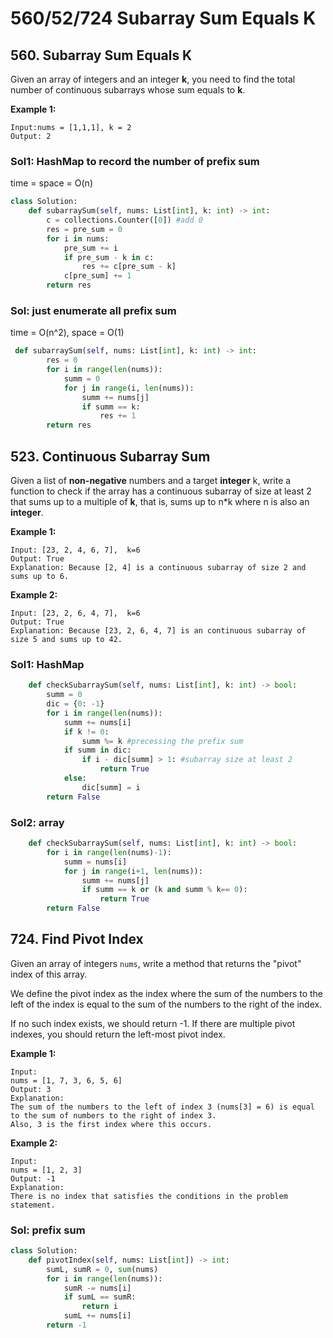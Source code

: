 # 560/52/724 Subarray Sum Equals K

## 560. Subarray Sum Equals K

Given an array of integers and an integer **k**, you need to find the total number of continuous subarrays whose sum equals to **k**.

**Example 1:**  


```text
Input:nums = [1,1,1], k = 2
Output: 2
```

### Sol1: HashMap to record the number of prefix sum

time = space = O\(n\)

```python
class Solution:
    def subarraySum(self, nums: List[int], k: int) -> int:
        c = collections.Counter([0]) #add 0
        res = pre_sum = 0
        for i in nums:
            pre_sum += i
            if pre_sum - k in c:
                res += c[pre_sum - k]
            c[pre_sum] += 1
        return res       
```

### Sol: just enumerate all prefix sum

time = O\(n^2\), space = O\(1\)

```python
 def subarraySum(self, nums: List[int], k: int) -> int:
        res = 0
        for i in range(len(nums)):
            summ = 0
            for j in range(i, len(nums)):
                summ += nums[j]
                if summ == k:
                    res += 1
        return res
```

## 523. Continuous Subarray Sum

Given a list of **non-negative** numbers and a target **integer** k, write a function to check if the array has a continuous subarray of size at least 2 that sums up to a multiple of **k**, that is, sums up to n\*k where n is also an **integer**.

**Example 1:**

```text
Input: [23, 2, 4, 6, 7],  k=6
Output: True
Explanation: Because [2, 4] is a continuous subarray of size 2 and sums up to 6.
```

**Example 2:**

```text
Input: [23, 2, 6, 4, 7],  k=6
Output: True
Explanation: Because [23, 2, 6, 4, 7] is an continuous subarray of size 5 and sums up to 42.
```

### Sol1: HashMap

```python
    def checkSubarraySum(self, nums: List[int], k: int) -> bool:  
        summ = 0
        dic = {0: -1}
        for i in range(len(nums)):
            summ += nums[i]
            if k != 0:
                summ %= k #precessing the prefix sum
            if summ in dic:
                if i - dic[summ] > 1: #subarray size at least 2
                    return True
            else:
                dic[summ] = i
        return False
```

### Sol2: array

```python
    def checkSubarraySum(self, nums: List[int], k: int) -> bool:    
        for i in range(len(nums)-1):
            summ = nums[i]
            for j in range(i+1, len(nums)):
                summ += nums[j]
                if summ == k or (k and summ % k== 0):
                    return True
        return False
```

## 724. Find Pivot Index

Given an array of integers `nums`, write a method that returns the "pivot" index of this array.

We define the pivot index as the index where the sum of the numbers to the left of the index is equal to the sum of the numbers to the right of the index.

If no such index exists, we should return -1. If there are multiple pivot indexes, you should return the left-most pivot index.

**Example 1:**

```text
Input: 
nums = [1, 7, 3, 6, 5, 6]
Output: 3
Explanation: 
The sum of the numbers to the left of index 3 (nums[3] = 6) is equal to the sum of numbers to the right of index 3.
Also, 3 is the first index where this occurs.
```

**Example 2:**

```text
Input: 
nums = [1, 2, 3]
Output: -1
Explanation: 
There is no index that satisfies the conditions in the problem statement.
```

### Sol: prefix sum

```python
class Solution:
    def pivotIndex(self, nums: List[int]) -> int:
        sumL, sumR = 0, sum(nums)
        for i in range(len(nums)):
            sumR -= nums[i]
            if sumL == sumR:
                return i
            sumL += nums[i]
        return -1
```

